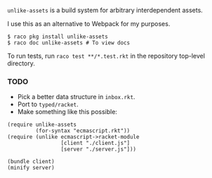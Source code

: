 `unlike-assets` is a build system for arbitrary interdependent assets.

I use this as an alternative to Webpack for my purposes.

```
$ raco pkg install unlike-assets
$ raco doc unlike-assets # To view docs
```

To run tests, run `raco test **/*.test.rkt` in the repository top-level directory.

### TODO

- Pick a better data structure in `inbox.rkt`.
- Port to `typed/racket`.
- Make something like this possible:

```
(require unlike-assets
         (for-syntax "ecmascript.rkt"))
(require (unlike ecmascript->racket-module
                 [client "./client.js"]
                 [server "./server.js"]))

(bundle client)
(minify server)
```
